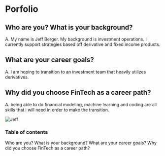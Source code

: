 # Porfolio
## Who are you? What is your background?
A. My name is Jeff Berger. My background is investment operations. I currently support strategies based off derivative and fixed income products.

## What are your career goals?
A. I am hoping to transition to an investment team that heavily utilizes derivatives.

## Why did you choose FinTech as a career path?
A. being able to do financial modeling, machine learning and coding are all skills that i will need in order to make the transition.

![Jeff](https://media-exp1.licdn.com/dms/image/C5603AQGzjL8aKZl-LQ/profile-displayphoto-shrink_200_200/0?e=1605744000&v=beta&t=rerHgkUfI7Igk2Twed-jHZ6ACb1CSx7C_8M_GG4YY3c)

### Table of contents
Who are you? What is your background?
What are your career goals?
Why did you choose FinTech as a career path?

